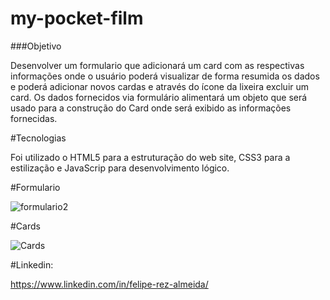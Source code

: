 ﻿# my-pocket-film

###Objetivo

Desenvolver um formulario que adicionará um card com as respectivas informações onde o usuário poderá visualizar de forma resumida os dados e poderá adicionar novos cardas e através do ícone da lixeira excluir um card.
Os dados fornecidos via formulário alimentará um objeto que será usado para a construção do Card onde será exibido as informações fornecidas.

#Tecnologias

Foi utilizado o HTML5 para a estruturação do web site, CSS3 para a estilização e JavaScrip para desenvolvimento lógico.

#Formulario

![formulario2](https://user-images.githubusercontent.com/99513670/194970233-88a469f7-3c53-45a4-ba14-02a408b35832.PNG)

#Cards

![Cards](https://user-images.githubusercontent.com/99513670/194970250-e5e02c43-5829-467b-b058-473a38c3c0d7.PNG)

#Linkedin: 

https://www.linkedin.com/in/felipe-rez-almeida/
